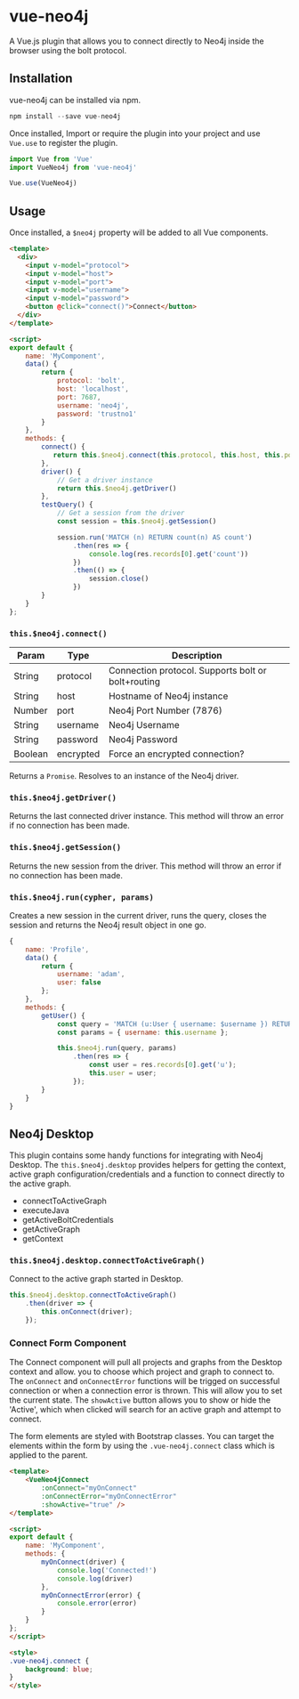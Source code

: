 # vue-neo4j

A Vue.js plugin that allows you to connect directly to Neo4j inside the browser using the bolt protocol.


## Installation

vue-neo4j can be installed via npm.

```javascript
npm install --save vue-neo4j
```

Once installed, Import or require the plugin into your project and use `Vue.use` to register the plugin.

```javascript
import Vue from 'Vue'
import VueNeo4j from 'vue-neo4j'

Vue.use(VueNeo4j)
```

## Usage

Once installed, a `$neo4j` property will be added to all Vue components.

```html
<template>
  <div>
    <input v-model="protocol">
    <input v-model="host">
    <input v-model="port">
    <input v-model="username">
    <input v-model="password">
    <button @click="connect()">Connect</button>
  </div>
</template>

<script>
export default {
    name: 'MyComponent',
    data() {
        return {
            protocol: 'bolt',
            host: 'localhost',
            port: 7687,
            username: 'neo4j',
            password: 'trustno1'
        }
    },
    methods: {
        connect() {
           return this.$neo4j.connect(this.protocol, this.host, this.port, this.username, this.password)
        },
        driver() {
            // Get a driver instance
            return this.$neo4j.getDriver()
        },
        testQuery() {
            // Get a session from the driver
            const session = this.$neo4j.getSession()

            session.run('MATCH (n) RETURN count(n) AS count')
                .then(res => {
                    console.log(res.records[0].get('count'))
                })
                .then(() => {
                    session.close()
                })
        }
    }
};
```

### `this.$neo4j.connect()`

Param | Type |  Description
-- | -- | --
String | protocol | Connection protocol.  Supports bolt or bolt+routing
String | host     | Hostname of Neo4j instance
Number | port     | Neo4j Port Number (7876)
String | username | Neo4j Username
String | password | Neo4j Password
Boolean | encrypted | Force an encrypted connection?

Returns a `Promise`.  Resolves to an instance of the Neo4j driver.

### `this.$neo4j.getDriver()`

Returns the last connected driver instance.  This method will throw an error if no connection has been made.

### `this.$neo4j.getSession()`

Returns the new session from the driver.  This method will throw an error if no connection has been made.

### `this.$neo4j.run(cypher, params)`

Creates a new session in the current driver, runs the query, closes the session and returns the Neo4j result object in one go.

```javascript
{
    name: 'Profile',
    data() {
        return {
            username: 'adam',
            user: false
        };
    },
    methods: {
        getUser() {
            const query = 'MATCH (u:User { username: $username }) RETURN u LIMIT 1'
            const params = { username: this.username };

            this.$neo4j.run(query, params)
                .then(res => {
                    const user = res.records[0].get('u');
                    this.user = user;
                });
        }
    }
}
```

## Neo4j Desktop

This plugin contains some handy functions for integrating with Neo4j Desktop.  The `this.$neo4j.desktop` provides helpers for getting the context, active graph configuration/credentials and a function to connect directly to the active graph.

- connectToActiveGraph
- executeJava
- getActiveBoltCredentials
- getActiveGraph
- getContext


### `this.$neo4j.desktop.connectToActiveGraph()`

Connect to the active graph started in Desktop.

```javascript
this.$neo4j.desktop.connectToActiveGraph()
    .then(driver => {
        this.onConnect(driver);
    });
```

### Connect Form Component

The Connect component will pull all projects and graphs from the Desktop context and allow. you to choose which project and graph to connect to.  The `onConnect` and `onConnectError` functions will be trigged on successful connection or when a connection error is thrown.  This will allow you to set the current state.  The `showActive` button allows you to show or hide the 'Active', which when clicked will search for an active graph and attempt to connect.

The form elements are styled with Bootstrap classes.  You can target the elements within the form by using the `.vue-neo4j.connect` class which is applied to the parent.

```html
<template>
    <VueNeo4jConnect
        :onConnect="myOnConnect"
        :onConnectError="myOnConnectError"
        :showActive="true" />
</template>

<script>
export default {
    name: 'MyComponent',
    methods: {
        myOnConnect(driver) {
            console.log('Connected!')
            console.log(driver)
        },
        myOnConnectError(error) {
            console.error(error)
        }
    }
};
</script>

<style>
.vue-neo4j.connect {
    background: blue;
}
</style>
```



